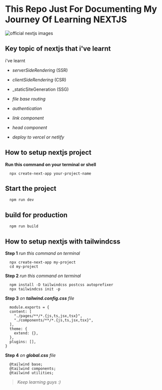 # This Repo Just For Documenting My Journey Of Learning **NEXTJS**

![official nextjs images](https://user-images.githubusercontent.com/65342312/194893086-71510489-f2e6-46b9-a739-03166915a465.jpg)

## Key topic of **nextjs** that i've learnt
i've learnt
- _serverSideRendering_ (SSR)

- _clientSideRendering_ (CSR)

- _staticSiteGeneration (SSG)
- _file base routing_

- _authentication_
- _link component_
- _head component_
- _deploy to vercel or netlify_

## How to setup nextjs project
**Run this command on your terminal or shell**
```shell
  npx create-next-app your-project-name
```

## Start the project
```shell
  npm run dev
```

## build for production
```shell
  npm run build
```

## How to setup nextjs with **tailwindcss**
**Step 1**
_run this command on terminal_
```shell
  npx create-next-app my-project
  cd my-project
```

**Step 2**
_run this command on terminal_
```shell
  npm install -D tailwindcss postcss autoprefixer
  npx tailwindcss init -p
```

**Step 3**
_on **tailwind.config.css** file_
```shell
  module.exports = {
  content: [
    "./pages/**/*.{js,ts,jsx,tsx}",
    "./components/**/*.{js,ts,jsx,tsx}",
  ],
  theme: {
    extend: {},
  },
  plugins: [],
}
```

**Step 4**
_on **global.css** file_
```shell
  @tailwind base;
  @tailwind components;
  @tailwind utilities;
```

> _Keep learning guys :)_

